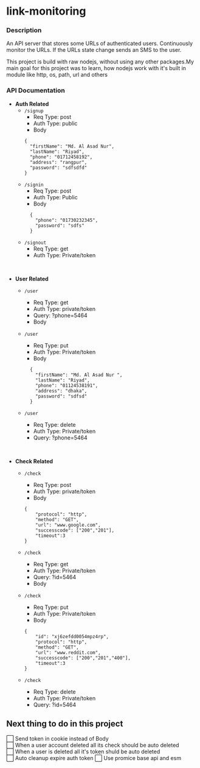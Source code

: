 # link-monitoring

### Description

An API server that stores some URLs of authenticated users. Continuously monitor the URLs. If the URLs state change sends an SMS to the user.

This project is build with raw nodejs, without using any other packages.My main goal for this project was to learn, how nodejs work with it's built in module like http, os, path, url and others

### API Documentation

- **Auth Related**
  - `/signup`
    - Req Type: post
    - Auth Type: public
    - Body
    ```
    {
      "firstName": "Md. Al Asad Nur",
      "lastName": "Riyad",
      "phone": "01712458192",
      "address": "rangpur",
      "password": "sdfsdfd"
    }
    ```
  - `/signin`
    - Req Type: post
    - Auth Type: Public
    - Body
    ```
      {
        "phone": "01730232345",
        "password": "sdfs"
      }
    ```
  - `/signout`
    - Req Type: get
    - Auth Type: Private/token

<br>

- **User Related**

  - `/user`

    - Req Type: get
    - Auth Type: private/token
    - Query: ?phone=5464
    - Body

  - `/user`
    - Req Type: put
    - Auth Type: Private/token
    - Body
    ```
      {
        "firstName": "Md. Al Asad Nur ",
        "lastName": "Riyad",
        "phone": "01124538191",
        "address": "dhaka",
        "password": "sdfsd"
      }
    ```
  - `/user`
    - Req Type: delete
    - Auth Type: Private/token
    - Query: ?phone=5464

<br>

- **Check Related**

  - `/check`

    - Req Type: post
    - Auth Type: private/token
    - Body

    ```
    {
        "protocol": "http",
        "method": "GET",
        "url": "www.google.com",
        "successcode": ["200","201"],
        "timeout":3
    }
    ```

  - `/check`
    - Req Type: get
    - Auth Type: Private/token
    - Query: ?id=5464
    - Body
  - `/check`

    - Req Type: put
    - Auth Type: Private/token
    - Body

    ```
    {
        "id": "xj6zefdd0054mpz4rp",
        "protocol": "http",
        "method": "GET",
        "url": "www.reddit.com",
        "successcode": ["200","201","400"],
        "timeout":3
    }
    ```

  - `/check`
    - Req Type: delete
    - Auth Type: Private/token
    - Query: ?id=5464

## Next thing to do in this project

⬜ Send token in cookie instead of Body<br>
⬜ When a user account deleted all its check should be auto deleted<br>
⬜ When a user is deleted all it's token shuld be auto deleted<br>
⬜ Auto cleanup expire auth token
⬜ Use promice base api and esm
